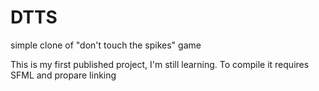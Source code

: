 # DTTS
simple clone of "don't touch the spikes" game

This is my first published project, I'm still learning.
To compile it requires SFML and propare linking
